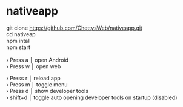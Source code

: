 # nativeapp
git clone https://github.com/ChettysWeb/nativeapp.git </br>
cd nativeap </br>
npm intall </br>
npm start </br>
</br>
› Press a │ open Android </br>
› Press w │ open web</br>

› Press r │ reload app</br>
› Press m │ toggle menu</br>
› Press d │ show developer tools</br>
› shift+d │ toggle auto opening developer tools on startup (disabled)
